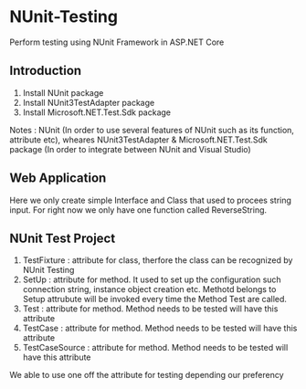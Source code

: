 # NUnit-Testing
Perform testing using NUnit Framework in ASP.NET Core

## Introduction
1. Install NUnit package
2. Install NUnit3TestAdapter package
3. Install Microsoft.NET.Test.Sdk package

Notes : NUnit (In order to use several features of NUnit such as its function, attribute etc), wheares NUnit3TestAdapter & Microsoft.NET.Test.Sdk package (In order to integrate between NUnit and Visual Studio)

## Web Application
Here we only create simple Interface and Class that used to procees string input. For right now we only have one function called ReverseString.

## NUnit Test Project
1. TestFixture : attribute for class, therfore the class can be recognized by NUnit Testing
2. SetUp : attribute for method. It used to set up the configuration such connection string, instance object creation etc. Methotd belongs to Setup attrubute will be invoked every time the Method Test are called.
3. Test : attribute for method. Method needs to be tested will have this attribute
4. TestCase : attribute for method. Method needs to be tested will have this attribute
5. TestCaseSource : attribute for method. Method needs to be tested will have this attribute

We able to use one off the attribute for testing depending our preferency
